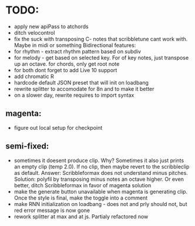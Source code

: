 # TODO:

- apply new apiPass to atchords
- ditch velocontrol
- fix the suck with transposing C- notes that scribbletune cant work with. Maybe in midi or something
  Bidirectional features:
- for rhythm - extract rhythm pattern based on subdiv
- for melody - get based on selected key. For of key notes, just transpose up an octave. for chords, only get root note
- for both dont forget to add Live 10 support
- add chromatic R
- hardcode default JSON preset that will init on loadbang
- rewrite splitter to accomodate for 8n and to make it better
- on a slower day, rewrite requires to import syntax

## magenta:

- figure out local setup for checkpoint

## semi-fixed:

- sometimes it doesent produce clip. Why? Sometimes it also just prints an empty clip (temp 2.0). If no clip, then maybe revert to the scribbleclip as default. Answer: Scribbleformax does not understand minus pitches. Solution: polyfil by transposing minus notes an octave higher. Or even better, ditch Scribbleformax in favor of magenta solution
- make the generate button unavailable when magenta is generating clip. Once the style is final, make the toggle into a comment
- make RNN initialization on loadbang - does not and prly should not, but red error message is now gone
- rework splitter at max and at js. Partialy refactored now
